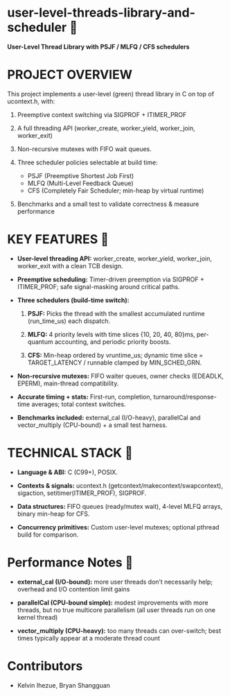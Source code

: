 # user-level-threads-library-and-scheduler 🧵

**User-Level Thread Library with PSJF / MLFQ / CFS schedulers**

# PROJECT OVERVIEW 
This project implements a user-level (green) thread library in C on top of ucontext.h, with:
1. Preemptive context switching via SIGPROF + ITIMER_PROF
2. A full threading API (worker_create, worker_yield, worker_join, worker_exit)
3. Non-recursive mutexes with FIFO wait queues.
4. Three scheduler policies selectable at build time:

	- PSJF (Preemptive Shortest Job First)
	- MLFQ (Multi-Level Feedback Queue)
	- CFS (Completely Fair Scheduler; min-heap by virtual runtime)

5. Benchmarks and a small test to validate correctness & measure performance

# KEY FEATURES 🔑
- **User-level threading API:** worker_create, worker_yield, worker_join, worker_exit with a clean TCB design.

- **Preemptive scheduling:** Timer-driven preemption via SIGPROF + ITIMER_PROF; safe signal-masking around critical paths.

- **Three schedulers (build-time switch):**

	1. **PSJF:** Picks the thread with the smallest accumulated runtime (run_time_us) each dispatch.

	2. **MLFQ:** 4 priority levels with time slices {10, 20, 40, 80}ms, per-quantum accounting, and periodic priority boosts.

	3. **CFS:** Min-heap ordered by vruntime_us; dynamic time slice = TARGET_LATENCY / runnable clamped by MIN_SCHED_GRN.

- **Non-recursive mutexes:** FIFO waiter queues, owner checks (EDEADLK, EPERM), main-thread compatibility.

- **Accurate timing + stats:** First-run, completion, turnaround/response-time averages; total context switches.

- **Benchmarks included:** external_cal (I/O-heavy), parallelCal and vector_multiply (CPU-bound) + a small test harness.


# TECHNICAL STACK 🧱
- **Language & ABI:** C (C99+), POSIX.

- **Contexts & signals:** ucontext.h (getcontext/makecontext/swapcontext), sigaction, setitimer(ITIMER_PROF), SIGPROF.

- **Data structures:** FIFO queues (ready/mutex wait), 4-level MLFQ arrays, binary min-heap for CFS.

- **Concurrency primitives:** Custom user-level mutexes; optional pthread build for comparison.

# Performance Notes 📝
- **external_cal (I/O-bound):** more user threads don’t necessarily help; overhead and I/O contention limit gains

- **parallelCal (CPU-bound simple):** modest improvements with more threads, but no true multicore parallelism (all user threads run on one kernel thread)

- **vector_multiply (CPU-heavy):** too many threads can over-switch; best times typically appear at a moderate thread count

# Contributors 
- Kelvin Ihezue, Bryan Shangguan

